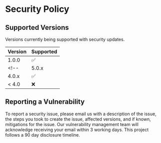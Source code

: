 # Security Policy

## Supported Versions

Versions currently being supported with security updates.

| Version | Supported          |
| ------- | ------------------ |
| 1.0.0   | :white_check_mark: |
<!--| 5.0.x   | :x:                |
| 4.0.x   | :white_check_mark: |
| < 4.0   | :x:                |-->

## Reporting a Vulnerability

To report a security issue, please email us with a description of the issue, the steps you took to create the issue, affected versions, and if known, mitigations for the issue. Our vulnerability management team will acknowledge receiving your email within 3 working days. This project follows a 90 day disclosure timeline.
